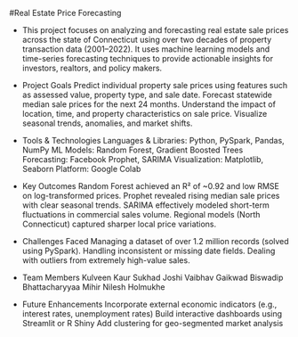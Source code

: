 #Real Estate Price Forecasting

- This project focuses on analyzing and forecasting real estate sale prices across the state of Connecticut using over two decades of property transaction data (2001–2022). It uses machine learning models and time-series forecasting techniques to provide actionable insights for investors, realtors, and policy makers.

- Project Goals
Predict individual property sale prices using features such as assessed value, property type, and sale date.
Forecast statewide median sale prices for the next 24 months.
Understand the impact of location, time, and property characteristics on sale price.
Visualize seasonal trends, anomalies, and market shifts.

- Tools & Technologies
Languages & Libraries: Python, PySpark, Pandas, NumPy
ML Models: Random Forest, Gradient Boosted Trees
Forecasting: Facebook Prophet, SARIMA
Visualization: Matplotlib, Seaborn
Platform: Google Colab

- Key Outcomes
Random Forest achieved an R² of ~0.92 and low RMSE on log-transformed prices.
Prophet revealed rising median sale prices with clear seasonal trends.
SARIMA effectively modeled short-term fluctuations in commercial sales volume.
Regional models (North Connecticut) captured sharper local price variations.

- Challenges Faced
Managing a dataset of over 1.2 million records (solved using PySpark).
Handling inconsistent or missing date fields.
Dealing with outliers from extremely high-value sales.

- Team Members
Kulveen Kaur
Sukhad Joshi
Vaibhav Gaikwad
Biswadip Bhattacharyyaa
Mihir Nilesh Holmukhe

- Future Enhancements
Incorporate external economic indicators (e.g., interest rates, unemployment rates)
Build interactive dashboards using Streamlit or R Shiny
Add clustering for geo-segmented market analysis
